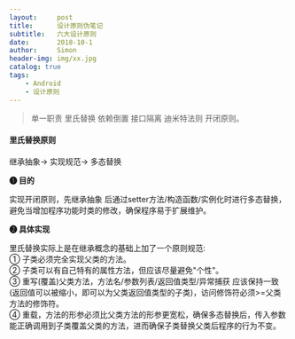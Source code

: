 ```yaml
---
layout:     post
title:      设计原则伪笔记
subtitle:   六大设计原则
date:       2018-10-1
author:     Simon
header-img: img/xx.jpg
catalog: true
tags: 
    - Android
    - 设计原则
---
```


>单一职责 里氏替换 依赖倒置 接口隔离 迪米特法则 开闭原则。

#### 里氏替换原则
 继承抽象-> 实现规范-> 多态替换  
 
**❶ 目的**

实现开闭原则，先继承抽象 后通过setter方法/构造函数/实例化时进行多态替换，避免当增加程序功能时类的修改，确保程序易于扩展维护。  

**❷ 具体实现**

里氏替换实际上是在继承概念的基础上加了一个原则规范:  
① 子类必须完全实现父类的方法。  
② 子类可以有自己特有的属性方法，但应该尽量避免"个性"。    
③ 重写(覆盖)父类方法，方法名/参数列表/返回值类型/异常捕获 应该保持一致(返回值可以被缩小，即可以为父类返回值类型的子类)，访问修饰符必须>=父类方法的修饰符。    
④ 重载，方法的形参必须比父类方法的形参更宽松，确保多态替换后，传入参数能正确调用到子类覆盖父类的方法，进而确保子类替换父类后程序的行为不变。  







